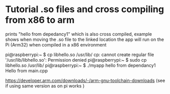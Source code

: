 
# Tutorial .so files and cross compiling from x86 to arm

prints "hello from depedancy1" which is also cross compiled, example
shows when moving the .so file to the linked location the app will run on the Pi (Arm32) when compiled in a x86 environment

pi@raspberrypi:~ $ cp libhello.so /usr/lib/
cp: cannot create regular file '/usr/lib/libhello.so': Permission denied
pi@raspberrypi:~ $ sudo cp libhello.so /usr/lib/
pi@raspberrypi:~ $ ./myapp
hello from dependancy1
Hello from main.cpp



https://developer.arm.com/downloads/-/arm-gnu-toolchain-downloads (see if using same version as on pi works )
